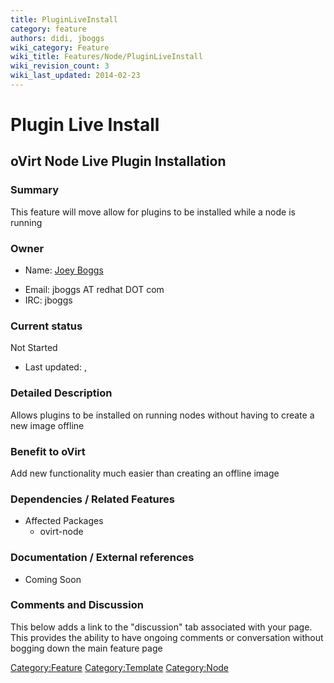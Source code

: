 ```yaml
---
title: PluginLiveInstall
category: feature
authors: didi, jboggs
wiki_category: Feature
wiki_title: Features/Node/PluginLiveInstall
wiki_revision_count: 3
wiki_last_updated: 2014-02-23
---
```


# Plugin Live Install

## oVirt Node Live Plugin Installation

### Summary

This feature will move allow for plugins to be installed while a node is running

### Owner

*   Name: [ Joey Boggs](User:jboggs)

<!-- -->

*   Email: jboggs AT redhat DOT com
*   IRC: jboggs

### Current status

Not Started

*   Last updated: ,

### Detailed Description

Allows plugins to be installed on running nodes without having to create a new image offline

### Benefit to oVirt

Add new functionality much easier than creating an offline image

### Dependencies / Related Features

*   Affected Packages
    -   ovirt-node

### Documentation / External references

*   Coming Soon

### Comments and Discussion

This below adds a link to the "discussion" tab associated with your page. This provides the ability to have ongoing comments or conversation without bogging down the main feature page

<Category:Feature> <Category:Template> <Category:Node>
